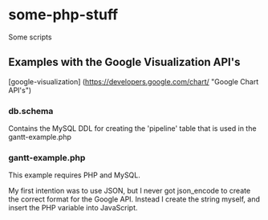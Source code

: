 # some-php-stuff
Some scripts

## Examples with the Google Visualization API's

[google-visualization] (https://developers.google.com/chart/ "Google Chart API's")


### db.schema
Contains the MySQL DDL for creating the 'pipeline' table that is used in the gantt-example.php

### gantt-example.php
This example requires PHP and MySQL.

My first intention was to use JSON, but I never got json_encode to create the correct format for the Google API.
Instead I create the string myself, and insert the PHP variable into JavaScript.

